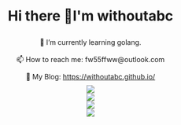 <h1 style="text-align: center;">Hi there 👋I'm withoutabc</h1>

<div style="line-height: 2.5;">
  <div align="center">🌱 I’m currently learning golang.</div>
  <div align="center">📫 How to reach me: fw55ffww@outlook.com</div>
  <div align="center">📖 My Blog: <a href="https://withoutabc.github.io/">https://withoutabc.github.io/</a></div>
</div>

<div align="center"> <img src="https://github-readme-stats.vercel.app/api/top-langs/?username=yang-tian-hub" /> </div>

<div align="center"> <img src="https://github-readme-stats.vercel.app/api?username=withoutabc&show_icons=true&theme=tokyonight" /> </div>

<div align="center"> <img src="https://github-readme-activity-graph.vercel.app/graph?username=withoutabc&theme=xcode" /> </div>

<div align="center"> <a href="https://blog.ytadx.cn/"> <img src="https://readme-typing-svg.herokuapp.com/?lines=藏巧于拙，用晦而明&center=true&size=27"> </a> </div>

